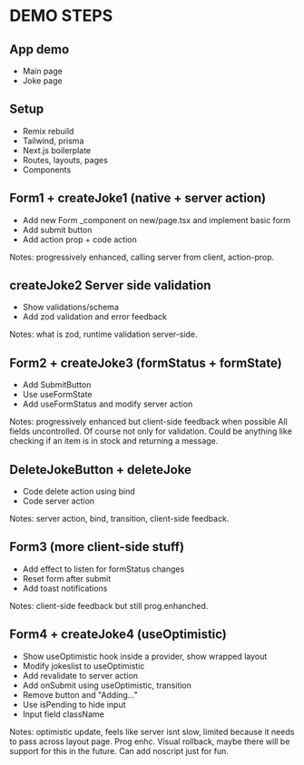 # DEMO STEPS

## App demo

- Main page
- Joke page

## Setup

- Remix rebuild
- Tailwind, prisma
- Next.js boilerplate
- Routes, layouts, pages
- Components

## Form1 + createJoke1 (native + server action)

- Add new Form _component on new/page.tsx and implement basic form
- Add submit button
- Add action prop + code action

Notes: progressively enhanced, calling server from client, action-prop.

## createJoke2 Server side validation

- Show validations/schema
- Add zod validation and error feedback

Notes: what is zod, runtime validation server-side.

## Form2 + createJoke3 (formStatus + formState)

- Add SubmitButton
- Use useFormState
- Add useFormStatus and modify server action

Notes: progressively enhanced but client-side feedback when possible All fields uncontrolled. Of course not only for validation. Could be anything like checking if an item is in stock and returning a message.

## DeleteJokeButton + deleteJoke

- Code delete action using bind
- Code server action

Notes: server action, bind, transition, client-side feedback.

## Form3 (more client-side stuff)

- Add effect to listen for formStatus changes
- Reset form after submit
- Add toast notifications

Notes: client-side feedback but still prog.enhanched.

## Form4 + createJoke4 (useOptimistic)

- Show useOptimistic hook inside a provider, show wrapped layout
- Modify jokeslist to useOptimistic
- Add revalidate to server action
- Add onSubmit using useOptimistic, transition
- Remove button and "Adding..."
- Use isPending to hide input
- Input field className

Notes: optimistic update, feels like server isnt slow, limited because it needs to pass across layout page. Prog enhc. Visual rollback, maybe there will be support for this in the future. Can add noscript just for fun.
